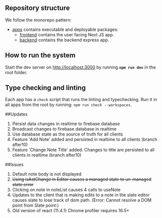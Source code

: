 ## Repository structure

We follow the monorepo pattern:

- [apps](apps) contains executable and deployable packages:
  - [frontend](apps/frontend) contains the user facing Next.JS app.
  - [backend](apps/backend) contains the backend express app.

## How to run the system

Start the dev server on [http://localhost:3000](http://localhost:3000) by running **`npm run dev`** in the root folder.

## Type checking and linting

Each app has a `check` script that runs the linting and typechecking. Run it in all apps from the root by running: `npm run check --workspaces`.

##Updates
1) Persist data changes in realtime to firebase database
2) Broadcast changes to firebase database in realtime
3) Use database state as the source of truth for all clients
4) Feature 'Add Note' added and persisted in realtime to all clients (branch after10)
5) Feature 'Change Note Title' added. Changes to title are persisted to all clients in realtime (branch after10)

##Issues
1) Default note body is not displayed
2) ~~Using isAstChange in Editor causes a managed state to un-managed state error~~
3) Clicking on note in noteList causes 4 calls to useNote
4) Updates to the client that is making edits to a note in the slate editor causes slate to lose track of dom path. (Error: Cannot resolve a DOM point from Slate point:)
5) Old version of react (11.4.1) Chrome profiler requires 16.5+
